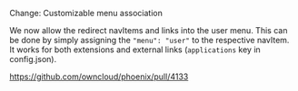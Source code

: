 Change: Customizable menu association

We now allow the redirect navItems and links into the user menu. This can be done by simply assigning the `"menu": "user"` to the respective navItem. It works for both extensions and external links (`applications` key in config.json).

https://github.com/owncloud/phoenix/pull/4133
